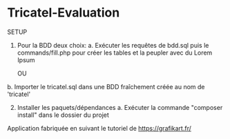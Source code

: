 # Tricatel-Evaluation

SETUP

1. Pour la BDD deux choix:
  a.
    Exécuter les requêtes de bdd.sql puis le commands/fill.php pour créer les tables et la peupler avec du Lorem Ipsum

    OU

  b. Importer le tricatel.sql dans une BDD fraîchement créée au nom de 'tricatel' 

2. Installer les paquets/dépendances
  a. Exécuter la commande "composer install" dans le dossier du projet
  
  
Application fabriquée en suivant le tutoriel de https://grafikart.fr/
